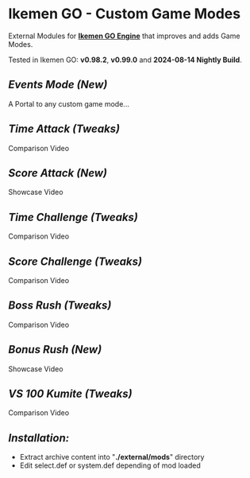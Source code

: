 # Ikemen GO - Custom Game Modes

External Modules for [**Ikemen GO Engine**](https://github.com/ikemen-engine/Ikemen-GO) that improves and adds Game Modes.

Tested in Ikemen GO: **v0.98.2**, **v0.99.0** and **2024-08-14 Nightly Build**.

##  _Events Mode (New)_
A Portal to any custom game mode...

##  _Time Attack (Tweaks)_
Comparison Video

##  _Score Attack (New)_
Showcase Video

##  _Time Challenge (Tweaks)_
Comparison Video

##  _Score Challenge (Tweaks)_
Comparison Video

##  _Boss Rush (Tweaks)_
Comparison Video

##  _Bonus Rush (New)_
Showcase Video

##  _VS 100 Kumite (Tweaks)_
Comparison Video

##  _Installation:_
- Extract archive content into "**./external/mods**" directory
- Edit select.def or system.def depending of mod loaded
